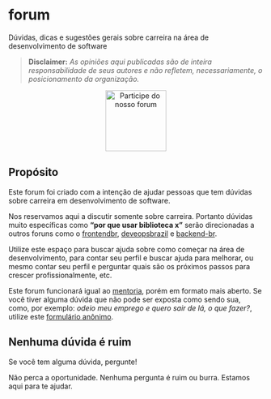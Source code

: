 # forum

Dúvidas, dicas e sugestões gerais sobre carreira na área de desenvolvimento de software

> **Disclaimer:** _As opiniões aqui publicadas são de inteira responsabilidade de seus autores e não refletem, necessariamente, o posicionamento da organização._ 

<p align="center">
  <a href="https://github.com/training-center/forum/issues?q=is%3Aissue+is%3Aopen+sort%3Aupdated-desc"><img src="https://raw.githubusercontent.com/training-center/forum/master/assets/img/button.png" alt="Participe do nosso forum" width="120"/></a>
</p>

## Propósito 

Este forum foi criado com a intenção de ajudar pessoas que tem dúvidas sobre carreira em desenvolvimento de software.

Nos reservamos aqui a discutir somente sobre carreira. Portanto dúvidas muito específicas como **“por que usar biblioteca x”** serão direcionadas a outros foruns como o [frontendbr](https://github.com/frontendbr/forum), [deveopsbrazil](https://github.com/devopsbrazil/forum) e [backend-br](https://github.com/backend-br/forum).

Utilize este espaço para buscar ajuda sobre como começar na área de desenvolvimento, para contar seu perfil e buscar ajuda para melhorar, ou mesmo contar seu perfil e perguntar quais são os próximos passos para crescer profissionalmente, etc.

Este forum funcionará igual ao [mentoria](https://github.com/training-center/mentoria/), porém em formato mais aberto. Se você tiver alguma dúvida que não pode ser exposta como sendo sua, como, por exemplo: *odeio meu emprego e quero sair de lá, o que fazer?*, utilize este [formulário anônimo](https://trainingcentr.typeform.com/to/GBA3cF).

## Nenhuma dúvida é ruim

Se você tem alguma dúvida, pergunte! 

Não perca a oportunidade. Nenhuma pergunta é ruim ou burra. Estamos aqui para te ajudar.

